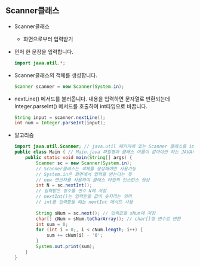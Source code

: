 ## Scanner클래스

* Scanner클래스
  * 화면으로부터 입력받기

* 먼저 한 문장을 입력합니다.

  ```java
  import java.util.*;
  ```

* Scanner클래스의 객체를 생성합니다.

  ```java
  Scanner scanner = new Scanner(System.in);
  ```

* nextLine() 메서드를 불러옵니다. 내용을 입력하면 문자열로 반환되는데 Integer.parseInt() 메서드를 호출하여 int타입으로 바꿉니다.

  ```java
  String input = scanner.nextLine();
  int num = Integer.parseInt(input);
  ```

  

* 알고리즘

  ```java
  import java.util.Scanner; // java.util 패키지에 있는 Scanner 클래스를 import함
  public class Main { // Main.java 파일명과 클래스 이름이 같아야만 하는 JAVA의 규칙
      public static void main(String[] args) {
          Scanner sc = new Scanner(System.in); 
          // Scanner클래스는 객체를 생성해야만 사용가능
          // System.in은 화면에서 입력을 받는다는 뜻
          // new 연산자를 사용하여 클래스 타입의 인스턴스 생성
          int N = sc.nextInt();
          // 입력받은 정수를 변수 N에 저장
          // nextInt()는 입력받을 값이 숫자라는 의미
          // int를 입력받을 때는 nextInt 메서드 사용
          
          String sNum = sc.next(); // 입력값을 sNum에 저장
          char[] cNum = sNum.toCharArray(); // char[]형 변수로 변환
          int sum = 0;
          for (int i = 0;, i < cNum.length; i++) {
              sum += cNum[i] - '0';
          }
          System.out.print(sum);
      }
  }
  ```
  
  

